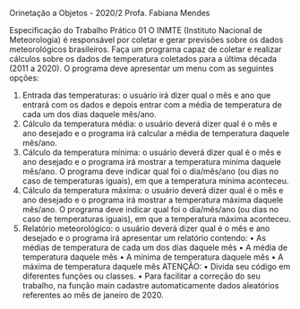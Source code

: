 Orinetação a Objetos - 2020/2
Profa. Fabiana Mendes

Especificação do Trabalho Prático 01
O INMTE (Instituto Nacional de Meteorologia) é responsável por coletar e gerar previsões sobre os
dados meteorológicos brasileiros. Faça um programa capaz de coletar e realizar cálculos sobre os dados
de temperatura coletados para a última década (2011 a 2020). O programa deve apresentar um menu
com as seguintes opções:
1. Entrada das temperaturas: o usuário irá dizer qual o mês e ano que entrará com os dados e
depois entrar com a média de temperatura de cada um dos dias daquele mês/ano.
2. Cálculo da temperatura média: o usuário deverá dizer qual é o mês e ano desejado e o
programa irá calcular a média de temperatura daquele mês/ano.
3. Cálculo da temperatura mínima: o usuário deverá dizer qual é o mês e ano desejado e o
programa irá mostrar a temperatura mínima daquele mês/ano. O programa deve indicar qual foi o
dia/mês/ano (ou dias no caso de temperaturas iguais), em que a temperatura mínima aconteceu.
4. Cálculo da temperatura máxima: o usuário deverá dizer qual é o mês e ano desejado e o
programa irá mostrar a temperatura máxima daquele mês/ano. O programa deve indicar qual
foi o dia/mês/ano (ou dias no caso de temperaturas iguais), em que a temperatura máxima
aconteceu.
5. Relatório meteorológico: o usuário deverá dizer qual é o mês e ano desejado e o programa irá
apresentar um relatório contendo:
• As médias de temperatura de cada um dos dias daquele mês
• A média de temperatura daquele mês
• A mínima de temperatura daquele mês
• A máxima de temperatura daquele mês
ATENÇÃO:
• Divida seu código em diferentes funções ou classes.
• Para facilitar a correção do seu trabalho, na função main cadastre automaticamente dados aleatórios referentes ao mês de janeiro de 2020.
